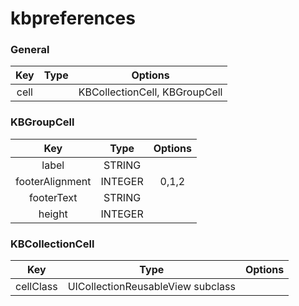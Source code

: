 # kbpreferences

### General 

|  Key |     Type    |      Options     |
|:----:|:-----------:|:----------------:|
| cell |  | KBCollectionCell, KBGroupCell |

### KBGroupCell

|       Key       |   Type  | Options |
|:---------------:|:-------:|:-------:|
|      label      |  STRING |         |
| footerAlignment | INTEGER | 0,1,2   |
| footerText      | STRING  |         |
| height          | INTEGER |         |

### KBCollectionCell

|       Key       |   Type  | Options |
|:---------------:|:-------:|:-------:|
| cellClass | UICollectionReusableView subclass |   |
